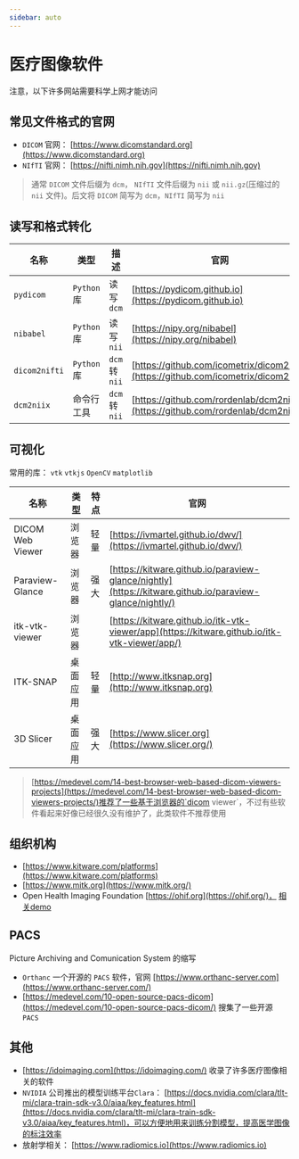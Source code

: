 ```yaml
---
sidebar: auto
---
```

# 医疗图像软件

注意，以下许多网站需要科学上网才能访问

## 常见文件格式的官网

- `DICOM` 官网： [https://www.dicomstandard.org](https://www.dicomstandard.org)
- `NIfTI` 官网： [https://nifti.nimh.nih.gov](https://nifti.nimh.nih.gov)

> 通常 `DICOM` 文件后缀为 `dcm`， `NIfTI` 文件后缀为 `nii` 或 `nii.gz`(压缩过的 `nii` 文件)。后文将 `DICOM` 简写为 `dcm`，`NIfTI` 简写为 `nii`

## 读写和格式转化

|名称         |类型           | 描述                | 官网      |
|--           | --            |--                         |--|
|`pydicom`    | `Python` 库   | 读写 `dcm`         | [https://pydicom.github.io](https://pydicom.github.io)
|`nibabel`    | `Python` 库   | 读写 `nii`          | [https://nipy.org/nibabel](https://nipy.org/nibabel)
|`dicom2nifti`| `Python` 库   | `dcm` 转 `nii` | [https://github.com/icometrix/dicom2nifti](https://github.com/icometrix/dicom2nifti)
| `dcm2niix` | 命令行工具 | `dcm` 转 `nii`| [https://github.com/rordenlab/dcm2niix](https://github.com/rordenlab/dcm2niix)

## 可视化

常用的库： `vtk` `vtkjs` `OpenCV` `matplotlib`

|名称              |类型           | 特点                | 官网      |
|--                | --            |--                         |--|
|DICOM Web Viewer | 浏览器 | 轻量 |[https://ivmartel.github.io/dwv/](https://ivmartel.github.io/dwv/)
|Paraview-Glance | 浏览器 | 强大 | [https://kitware.github.io/paraview-glance/nightly](https://kitware.github.io/paraview-glance/nightly/)
| itk-vtk-viewer | 浏览器 | |[https://kitware.github.io/itk-vtk-viewer/app](https://kitware.github.io/itk-vtk-viewer/app/)
| ITK-SNAP | 桌面应用 | 轻量 | [http://www.itksnap.org](http://www.itksnap.org)
| 3D Slicer | 桌面应用 | 强大 | [https://www.slicer.org](https://www.slicer.org/)

> [https://medevel.com/14-best-browser-web-based-dicom-viewers-projects](https://medevel.com/14-best-browser-web-based-dicom-viewers-projects/)推荐了一些基于浏览器的`dicom viewer`，不过有些软件看起来好像已经很久没有维护了，此类软件不推荐使用 

## 组织机构

- [https://www.kitware.com/platforms](https://www.kitware.com/platforms)
- [https://www.mitk.org](https://www.mitk.org/)
- Open Health Imaging Foundation [https://ohif.org](https://ohif.org/)， [相关demo](https://viewer.ohif.org/)

## PACS

Picture Archiving and Comunication System 的缩写

- `Orthanc` 一个开源的 `PACS` 软件，官网 [https://www.orthanc-server.com](https://www.orthanc-server.com/)
- [https://medevel.com/10-open-source-pacs-dicom](https://medevel.com/10-open-source-pacs-dicom/) 搜集了一些开源 `PACS`

## 其他

- [https://idoimaging.com](https://idoimaging.com/) 收录了许多医疗图像相关的软件 
- `NVIDIA` 公司推出的模型训练平台`Clara`： [https://docs.nvidia.com/clara/tlt-mi/clara-train-sdk-v3.0/aiaa/key_features.html](https://docs.nvidia.com/clara/tlt-mi/clara-train-sdk-v3.0/aiaa/key_features.html)，可以方便地用来训练分割模型，提高医学图像的标注效率 
- 放射学相关： [https://www.radiomics.io](https://www.radiomics.io)
